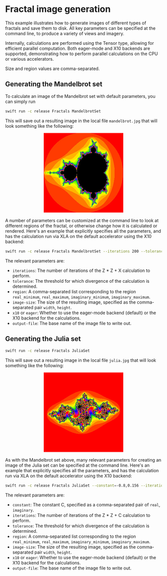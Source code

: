 # Fractal image generation

This example illustrates how to generate images of different types of fractals and save them to disk. All key
parameters can be specified at the command line, to produce a variety of views and imagery. 

Internally, calculations are performed using the Tensor type, allowing for efficient parallel computation. Both
eager-mode and X10 backends are supported, demonstrating how to perform parallel calculations on the CPU or
various accelerators.

Size and region values are comma-separated.



## Generating the Mandelbrot set

To calculate an image of the Mandelbrot set with default parameters, you can simply run

```sh
swift run -c release Fractals MandelbrotSet
```

This will save out a resulting image in the local file `mandelbrot.jpg` that will look something like the following:

<p align="center">
<img src="images/mandelbrot.jpg" height="256" width="256">
</p>

A number of parameters can be customized at the command line to look at different regions of the fractal, or
otherwise change how it is calculated or rendered. Here's an example that explicitly specifies all the
parameters, and has the calculation run via XLA on the default accelerator using the X10 backend:

```sh
swift run -c release Fractals MandelbrotSet --iterations 200 --tolerance 4.0 --region=-2.0,1.0,-1.3,1.3 --image-size 256,256 --x10 --output-file mandelbrot 
```

The relevant parameters are:

- `iterations`: The number of iterations of the Z * Z + X calculation to perform. 
- `tolerance`: The threshold for which divergence of the calculation is determined. 
- `region`: A comma-separated list corresponding to the region `real_minimum`, `real_maximum`, `imaginary_minimum`, `imaginary_maximum`.
- `image-size`: The size of the resulting image, specified as the comma-separated pair `width`, `height`.
- `x10` or `eager`: Whether to use the eager-mode backend (default) or the X10 backend for the calculations.
- `output-file`: The base name of the image file to write out.

## Generating the Julia set

```sh
swift run -c release Fractals JuliaSet
```

This will save out a resulting image in the local file `julia.jpg` that will look something like the following:

<p align="center">
<img src="images/julia.jpg" height="256" width="256">
</p>

As with the Mandelbrot set above, many relevant parameters for creating an image of the Julia set can be specified at
the command line. Here's an example that explicitly specifies all the parameters, and has the calculation run via XLA
on the default accelerator using the X10 backend:

```sh
swift run -c release Fractals JuliaSet --constant=-0.8,0.156 --iterations 200 --tolerance 4.0 --region=-1.7,1.7,-1.7,1.7 --image-size 256,256 --x10 --output-file julia 
```
The relevant parameters are:

- `constant`: The constant C, specified as a comma-separated pair of `real`, `imaginary`. 
- `iterations`: The number of iterations of the Z * Z + C calculation to perform. 
- `tolerance`: The threshold for which divergence of the calculation is determined. 
- `region`: A comma-separated list corresponding to the region `real_minimum`, `real_maximum`, `imaginary_minimum`, `imaginary_maximum`.
- `image-size`: The size of the resulting image, specified as the comma-separated pair `width`, `height`.
- `x10` or `eager`: Whether to use the eager-mode backend (default) or the X10 backend for the calculations.
- `output-file`: The base name of the image file to write out.
